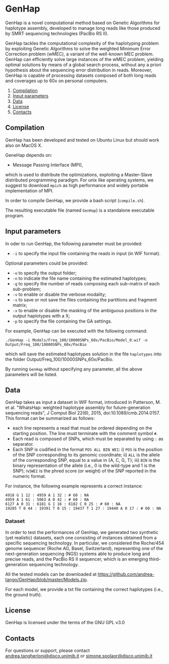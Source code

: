 # GenHap

GenHap is a novel computational method based on Genetic Algorithms for haplotype assembly, developed to manage long reads like those produced by SMRT sequencing technologies (PacBio RS II).

GenHap tackles the computational complexity of the haplotyping problem by exploiting Genetic Algorithms to solve the weighted Minimum Error Correction problem (wMEC), a variant of the well-known MEC problem.
GenHap can efficiently solve large instances of the wMEC problem, yielding optimal solutions by means of a global search process, without any a priori hypothesis about the sequencing error distribution in reads. Moreover, GenHap is capable of processing datasets composed of both long reads and coverages up to 60x on personal computers.

  1. [Compilation](#comp)
  2. [Input parameters](#inp)
  3. [Data](#data)
  4. [License](#lic)
  5. [Contacts](#cont)
  
## <a name="comp"></a>Compilation ##

GenHap has been developed and tested on Ubuntu Linux but should work also on MacOS X.

GeneHap depends on:
- Message Passing Interface (MPI),

which is used to distribute the optimizations, exploiting a Master-Slave distributed programming paradigm.
For unix like operating systems, we suggest to download `mpich` as high performance and widely portable implementation of MPI.

In order to compile GenHap, we provide a bash script (`compile.sh`).

The resulting executable file (named `GenHap`) is a standalone executable program.

## <a name="inp"></a>Input parameters ##

In oder to run GenHap, the following parameter must be provided:

- `-i` to specify the input file containing the reads in input (in WIF format).
  
Optional parameters could be provided:

- `-o` to specify the output folder;
- `-n` to indicate the file name containing the estimated haplotypes;
- `-g` to specify the number of reads composing each sub-matrix of each sub-problem;
- `-v` to enable or disable the verbose modality;
- `-s` to save or not save the files containing the partitions and fragment matrix;
- `-x` to enable or disable the masking of the ambiguous positions in the output haplotypes with a X;
- `-p` to specify the file containing the GA settings.

For example, GenHap can be executed with the following command:

    ./GenHap -i Models/Freq_100/10000SNPs_60x/PacBio/Model_0.wif -o Output/Freq_100/10000SNPs_60x/PacBio

which will save the estimated haplotypes solution in the file `haplotypes` into the folder Output/Freq_100/10000SNPs_60x/PacBio.

By running `GenHap` without specifying any parameter, all the above parameters will be listed.

## <a name="data"></a>Data ##

GenHap takes as input a dataset in WIF format, introduced in Patterson, M. et al. "WhatsHap: weighted haplotype assembly for future-generation sequencing reads", J Comput Biol 22(6), 2015, doi:10.1089/cmb.2014.0157.
This format can be summarized as follows:
- each line represents a read that must be ordered depending on the starting position. The line must terminate with the comment symbol `#`.
- Each read is composed of SNPs, which must be separated by using `:` as separator.
- Each SNP is codified in the format `POS ALL BIN WEI`: i) `POS` is the position of the SNP corresponding to its genomic coordinate; ii) `ALL` is the allele of the corresponding SNP, equal to a value in {A, C, G, T}; iii) `BIN` is the binary representation of the allele (i.e., 0 is the wild-type and 1 is the SNP); iv)`WEI` is the phred score (or weight) of the SNP reported in the numeric format.

For instance, the following example represents a correct instance:

    4918 G 1 12 : 4959 A 1 32 : # 60 : NA 
    4959 A 1 61 : 5063 A 0 42 : # 60 : NA 
    6127 A 0 31 : 6181 G 1 16 : 6182 C 0 25 : # 60 : NA
    19205 T 0 44 : 19391 T 0 15 : 19437 T 1 27 : 19440 A 0 17 : # 60 : NA 

### Dataset ###

In order to test the performances of GenHap, we generated two synthetic (yet realistic) datasets, each one consisting of instances obtained from a specific sequencing technology.
In particular, we considered the Roche/454 genome sequencer (Roche AG, Basel, Switzerland), representing one of the next-generation sequencing (NGS) systems able to produce long and precise reads, and the PacBio RS II sequencer, which is an emerging third-generation sequencing technology.

All the tested models can be downloaded at <https://github.com/andrea-tango/GenHap/blob/master/Models.zip>.

For each model, we provide a txt file containing the correct haplotypes (i.e., the ground truth).

## <a name="lic"></a>License ##

GenHap is licensed under the terms of the GNU GPL v3.0

## <a name="cont"></a>Contacts ##

For questions or support, please contact <andrea.tangherloni@disco.unimib.it>
or <simone.spolaor@disco.unimib.it>
